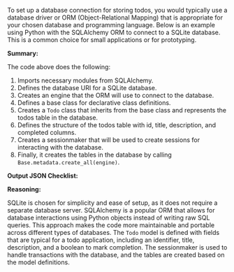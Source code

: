 To set up a database connection for storing todos, you would typically use a database driver or ORM (Object-Relational Mapping) that is appropriate for your chosen database and programming language. Below is an example using Python with the SQLAlchemy ORM to connect to a SQLite database. This is a common choice for small applications or for prototyping.


**Summary:**

The code above does the following:

1. Imports necessary modules from SQLAlchemy.
2. Defines the database URI for a SQLite database.
3. Creates an engine that the ORM will use to connect to the database.
4. Defines a base class for declarative class definitions.
5. Creates a `Todo` class that inherits from the base class and represents the todos table in the database.
6. Defines the structure of the todos table with id, title, description, and completed columns.
7. Creates a sessionmaker that will be used to create sessions for interacting with the database.
8. Finally, it creates the tables in the database by calling `Base.metadata.create_all(engine)`.

**Output JSON Checklist:**


**Reasoning:**

SQLite is chosen for simplicity and ease of setup, as it does not require a separate database server. SQLAlchemy is a popular ORM that allows for database interactions using Python objects instead of writing raw SQL queries. This approach makes the code more maintainable and portable across different types of databases. The `Todo` model is defined with fields that are typical for a todo application, including an identifier, title, description, and a boolean to mark completion. The sessionmaker is used to handle transactions with the database, and the tables are created based on the model definitions.